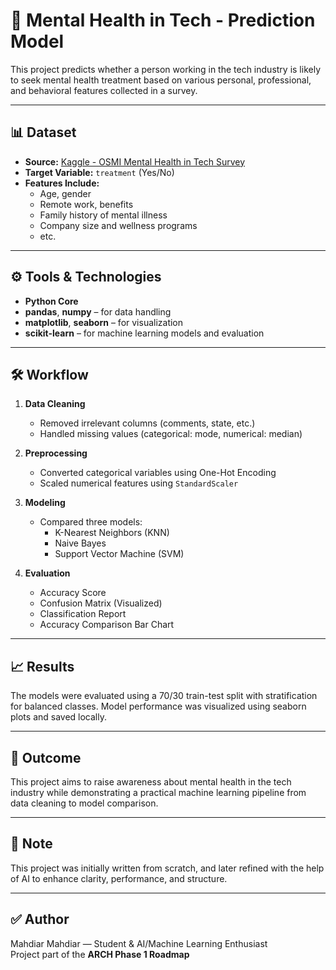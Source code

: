 # 🧠 Mental Health in Tech - Prediction Model

This project predicts whether a person working in the tech industry is likely to seek mental health treatment based on various personal, professional, and behavioral features collected in a survey.

---

## 📊 Dataset

- **Source:** [Kaggle - OSMI Mental Health in Tech Survey](https://www.kaggle.com/datasets/osmi/mental-health-in-tech-survey)
- **Target Variable:** `treatment` (Yes/No)
- **Features Include:**
  - Age, gender
  - Remote work, benefits
  - Family history of mental illness
  - Company size and wellness programs
  - etc.

---

## ⚙️ Tools & Technologies

- **Python Core**
- **pandas**, **numpy** – for data handling
- **matplotlib**, **seaborn** – for visualization
- **scikit-learn** – for machine learning models and evaluation

---

## 🛠️ Workflow

1. **Data Cleaning**
   - Removed irrelevant columns (comments, state, etc.)
   - Handled missing values (categorical: mode, numerical: median)

2. **Preprocessing**
   - Converted categorical variables using One-Hot Encoding
   - Scaled numerical features using `StandardScaler`

3. **Modeling**
   - Compared three models:
     - K-Nearest Neighbors (KNN)
     - Naive Bayes
     - Support Vector Machine (SVM)

4. **Evaluation**
   - Accuracy Score
   - Confusion Matrix (Visualized)
   - Classification Report
   - Accuracy Comparison Bar Chart

---

## 📈 Results

The models were evaluated using a 70/30 train-test split with stratification for balanced classes. Model performance was visualized using seaborn plots and saved locally.

---

## 🧠 Outcome

This project aims to raise awareness about mental health in the tech industry while demonstrating a practical machine learning pipeline from data cleaning to model comparison.

---

## 📌 Note

This project was initially written from scratch, and later refined with the help of AI to enhance clarity, performance, and structure.

---

## ✅ Author
Mahdiar
Mahdiar — Student & AI/Machine Learning Enthusiast  
Project part of the **ARCH Phase 1 Roadmap**
